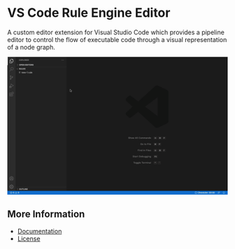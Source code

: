 # VS Code Rule Engine Editor

A custom editor extension for Visual Studio Code which provides a pipeline editor to control the flow of executable code through a visual representation of a node graph.

![Editor Screen](https://raw.githubusercontent.com/ruleenginejs/vscode-ruleengine-editor/master/images/screen.gif)

## More Information

- [Documentation](https://ruleengine.org)
- [License](LICENSE)
